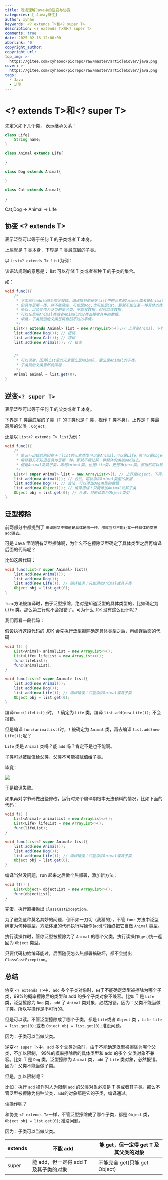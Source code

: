 ```yaml
---
title: 浅浅理解Java中的逆变与协变
categories: [ Java,特性]
author: xyhao
keywords: <? extends T>和<? super T>
description: <? extends T>和<? super T>
comments: true
date: 2025-02-16 12:00:00
abbrlink: '0'
copyright_author:
copyright_url:
top_img: >-
  https://gitee.com/xyhaooo/picrepo/raw/master/articleCover/java.png
cover: >-
  https://gitee.com/xyhaooo/picrepo/raw/master/articleCover/java.png
tags:
  - Java
  - 泛型
---
```






# <? extends T>和<? super T>
先定义如下几个类， 表示继承关系：



```java
class Life{
    String name;
}

class Animal extends Life{
    
}

class Dog extends Animal{
    
}

class Cat extends Animal{
    
}
```



Cat,Dog -> Animal -> Life

## 协变 <? extends T>
表示泛型可以等于任何 T 的子类或者 T 本身。

上届就是 T 类本身，下界是 T 类最底层的子类。

以 `List<? extends T> list`为例：

该语法规则的意思是： list 可以存储 T 类或者某种 T 的子类的集合。

如：



```java
void func(){
    /*
     * 下面三行add代码全部会报错。编译器只能确定list中的元素是Animal或者是Animal的子类
     * 但具体是哪一类，并不能确定，可能是Dog,也可能是Cat。那就不能让某一种具体的类被add进去。
     * 所以，以协变作为泛型的集合类，不能写数据，但可以读数据，
     * 可以任意用Animal类或者Animal的父类去接收其中的数据。
     * 毕竟，子类赋值给父类是再自然不过的事情。
     */
    List<? extends Animal> list = new ArrayList<>();// 上界是Animal，下界是Cat & Dog
    list.add(new Dog()); // 错误 
    list.add(new Cat()); // 错误
    list.add(new Animal()); // 错误


    /*
     * 可以读取，因为list里的元素要么是Animal，要么是Animal的子类。
     * 子类赋给父类当然没问题
     */
    Animal animal = list.get(0); 
}
```





## 逆变`<? super T>`
表示泛型可以等于任何 T 的父类或者 T 本身。

下界是 T 类最底层的子类（T 的子类也是 T 类，视作 T 类本身），上界是 T 类最高层的父类：`Object`。

还是以 `List<? extends T> list`为例：



```java
void func(){
    /*
     * 第三行出错的原因在于：list的元素类型可以是Animal,可以是Life,也可以是Object，
     * 编译器又不知道是具体是哪一种。那就不能让某一种具体的类被add进去。
     * 但是Animal及其子类，即是Animal类，也是Life类，更是Object类。那当然可以被add。
     */
    List<? super Animal> list = new ArrayList<>(); // 上界是Object，下界是Cat & Dog
    list.add(new Animal()); // 合法，可以添加Animal类型的数据
    list.add(new Dog()); // 合法，可以添加Dog类型的数据
    list.add(new Object()); // 编译错误！只能添加Animal或其子类
    Object obj = list.get(0); // 合法，只能读取为Object类型
}

```







## 泛型擦除
前两部分中都提到了 `编译器又不知道是具体是哪一种。那就当然不能让某一种具体的类被add进去。`

可是 Java 里明明有泛型擦除啊，为什么不在擦除泛型确定了具体类型之后再编译后面的代码呢？

比如这段代码：



```java
void func(List<? super Animal> list){
    list.add(new Animal()); 
    list.add(new Dog());
    list.add(new Life()); // 编译错误！只能添加Animal或其子类
    Object obj = list.get(0);
}

```



`func`方法被编译时，由于泛型擦除，绝对是知道泛型的具体类型的，比如确定为 `Life` 类。那么第三行就不会报错了。可为什么 `JDK` 没有这么设计呢？



我们再看一段代码：

假设执行这段代码的 JDK 会先执行泛型擦除确定具体类型之后，再编译后面的代码



```java
void f() {
    List<Animal> animalList = new ArrayList<>();
    List<Life> lifeList = new ArrayList<>();
    func(lifeList);
    func(animalList);
}

void func(List<? super Animal> list){
    list.add(new Animal()); 
    list.add(new Dog());
    list.add(new Life()); // 编译错误！只能添加Animal或其子类
    Object obj = list.get(0);
}
```



编译`func(lifeList);`时， `?` 确定为 `Life` 类，编译 `list.add(new Life());` 不会报错。

但是编译 `func(animalList)`时，`?` 被确定为 `Animal` 类，再去编译 `list.add(new Life());`呢？

`Life` 类是 `Animal` 类吗？能 `add` 吗？肯定不是也不能啊。

子类可以被赋值给父类，父类不可能被赋值给子类。

毕竟：

![](https://gitee.com/xyhaooo/picrepo/raw/master/articleSource/2025-02-16-浅浅理解Java中的逆变与协变/img.png)

于是编译失败。



如果再对字节码做出些修改，运行时来个编译期根本无法预料的情况，比如下面的代码：



```java
void f() {
    List<Animal> animalList = new ArrayList<>();
    List<Life> lifeList = new ArrayList<>();
    func(lifeList);
}

void func(List<? super Animal> list){
    list.add(new Animal()); 
    list.add(new Dog());
    list.add(new Life()); // 编译错误！只能添加Animal或其子类
    Object obj = list.get(0);
}
```



编译当然没问题，run 起来之后做个热部署，添加新方法：



```java
void ff() {
    List<Object> objectList = new ArrayList<>();
    func(objectList);
}
```



完蛋，执行直接抛出 `ClassCastException`。

为了避免这种莫名其妙的问题，倒不如一刀切（我猜的），不管 `func` 方法中泛型确定为何种类型，方法体里的代码执行写操作(`add`)时始终把它当做 `Animal` 类型。

执行读操作时，管你泛型被擦除为了 `Animal` 的哪个父类，执行读操作(`get`)统一返回为 `Object` 类型。

只要代码初始编译能过，后面随便怎么热部署搞破坏，都不会抛出 `ClassCastException`。



## 总结
协变 `<? extends T>`中，`add` 多个子类对象时，由于不能确定泛型被擦除为哪个子类，99%的概率擦除后的类型和 add 的多个子类对象不兼容。比如 T 是 `Life` 类，泛型擦除为 `Dog` 类，`add` 了 `Animal` 类对象，必然报错。因为：父类不能当做子类。所以写操作是不可行的。

但是可以读。不管泛型擦除成了哪个子类，都是 `Life`或者 `Object` 类 ，`Life life = list.get(0);`或者 `Object obj = list.get(0);`准没问题。

因为：子类可以当做父类。





逆变`<? super T>`中，`add` 多个父类对象时，由于不能确定泛型被擦除为哪个父类，不加以限制， 99%的概率擦除后的具体类型和 add 的多个 父类对象不兼容。比如 T 是 `Dog` 类，泛型擦除为 `Animal` 类，`add` 了 `Life` 类对象，必然报错。因为：父类不能当做子类。

但是，加以限制呢？

比如：执行 `add` 操作时人为限制 `add` 的父类对象必须是 T 类或者其子类。那么不管泛型被擦除为何种父类，`add`的对象都是它的子类，编译通过。

读操作呢？

和协变 `<? extends T>`一样，不管泛型擦除成了哪个子类，都是 `Object` 类，`Object obj = list.get(0);`准没问题。

因为：子类可以当做父类。



| extends | 不能 add | 能 get，但一定得 get T 及其父类的对象 |
| --- | --- | --- |
| super | 能 add，但一定得 add T 及其子类的对象 | 不能完全 get(只能 get Object) |


